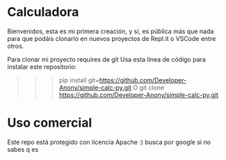 # Calculadora
Bienvenidos, esta es mi primera creación, y sí, es pública más que nada para que
podáis clonarlo en nuevos proyectos de Repl.it o VSCode entre otros.

Para clonar mi proyecto requires de git
Usa esta línea de código para instalar este repositorio:
>>> pip install git+https://github.com/Developer-Anony/simple-calc-py.git
O
>>> git clone https://github.com/Developer-Anony/simple-calc-py.git

# Uso comercial
Este repo está protegido con licencia Apache :) busca por google si no sabes q es